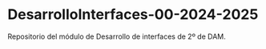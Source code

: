 # DesarrolloInterfaces-00-2024-2025
Repositorio del módulo de Desarrollo de interfaces de 2º de DAM.
